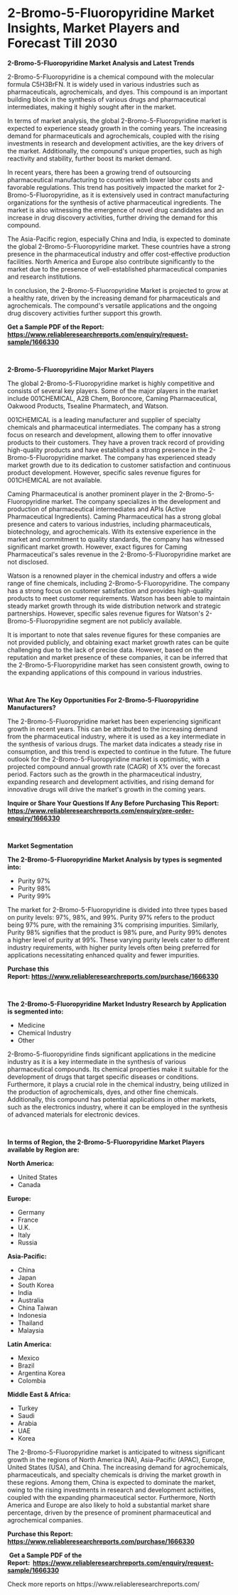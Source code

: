 <p><h1>2-Bromo-5-Fluoropyridine Market Insights, Market Players and Forecast Till 2030</h1></p><p><strong>2-Bromo-5-Fluoropyridine Market Analysis and Latest Trends</strong></p>
<p><p>2-Bromo-5-Fluoropyridine is a chemical compound with the molecular formula C5H3BrFN. It is widely used in various industries such as pharmaceuticals, agrochemicals, and dyes. This compound is an important building block in the synthesis of various drugs and pharmaceutical intermediates, making it highly sought after in the market.</p><p>In terms of market analysis, the global 2-Bromo-5-Fluoropyridine market is expected to experience steady growth in the coming years. The increasing demand for pharmaceuticals and agrochemicals, coupled with the rising investments in research and development activities, are the key drivers of the market. Additionally, the compound's unique properties, such as high reactivity and stability, further boost its market demand.</p><p>In recent years, there has been a growing trend of outsourcing pharmaceutical manufacturing to countries with lower labor costs and favorable regulations. This trend has positively impacted the market for 2-Bromo-5-Fluoropyridine, as it is extensively used in contract manufacturing organizations for the synthesis of active pharmaceutical ingredients. The market is also witnessing the emergence of novel drug candidates and an increase in drug discovery activities, further driving the demand for this compound.</p><p>The Asia-Pacific region, especially China and India, is expected to dominate the global 2-Bromo-5-Fluoropyridine market. These countries have a strong presence in the pharmaceutical industry and offer cost-effective production facilities. North America and Europe also contribute significantly to the market due to the presence of well-established pharmaceutical companies and research institutions.</p><p>In conclusion, the 2-Bromo-5-Fluoropyridine Market is projected to grow at a healthy rate, driven by the increasing demand for pharmaceuticals and agrochemicals. The compound's versatile applications and the ongoing drug discovery activities further support this growth.</p></p>
<p><strong>Get a Sample PDF of the Report:&nbsp; <a href="https://www.reliableresearchreports.com/enquiry/request-sample/1666330">https://www.reliableresearchreports.com/enquiry/request-sample/1666330</a></strong></p>
<p>&nbsp;</p>
<p><strong>2-Bromo-5-Fluoropyridine Major Market Players</strong></p>
<p><p>The global 2-Bromo-5-Fluoropyridine market is highly competitive and consists of several key players. Some of the major players in the market include 001CHEMICAL, A2B Chem, Boroncore, Caming Pharmaceutical, Oakwood Products, Tsealine Pharmatech, and Watson.</p><p>001CHEMICAL is a leading manufacturer and supplier of specialty chemicals and pharmaceutical intermediates. The company has a strong focus on research and development, allowing them to offer innovative products to their customers. They have a proven track record of providing high-quality products and have established a strong presence in the 2-Bromo-5-Fluoropyridine market. The company has experienced steady market growth due to its dedication to customer satisfaction and continuous product development. However, specific sales revenue figures for 001CHEMICAL are not available.</p><p>Caming Pharmaceutical is another prominent player in the 2-Bromo-5-Fluoropyridine market. The company specializes in the development and production of pharmaceutical intermediates and APIs (Active Pharmaceutical Ingredients). Caming Pharmaceutical has a strong global presence and caters to various industries, including pharmaceuticals, biotechnology, and agrochemicals. With its extensive experience in the market and commitment to quality standards, the company has witnessed significant market growth. However, exact figures for Caming Pharmaceutical's sales revenue in the 2-Bromo-5-Fluoropyridine market are not disclosed.</p><p>Watson is a renowned player in the chemical industry and offers a wide range of fine chemicals, including 2-Bromo-5-Fluoropyridine. The company has a strong focus on customer satisfaction and provides high-quality products to meet customer requirements. Watson has been able to maintain steady market growth through its wide distribution network and strategic partnerships. However, specific sales revenue figures for Watson's 2-Bromo-5-Fluoropyridine segment are not publicly available.</p><p>It is important to note that sales revenue figures for these companies are not provided publicly, and obtaining exact market growth rates can be quite challenging due to the lack of precise data. However, based on the reputation and market presence of these companies, it can be inferred that the 2-Bromo-5-Fluoropyridine market has seen consistent growth, owing to the expanding applications of this compound in various industries.</p></p>
<p>&nbsp;</p>
<p><strong>What Are The Key Opportunities For 2-Bromo-5-Fluoropyridine Manufacturers?</strong></p>
<p><p>The 2-Bromo-5-Fluoropyridine market has been experiencing significant growth in recent years. This can be attributed to the increasing demand from the pharmaceutical industry, where it is used as a key intermediate in the synthesis of various drugs. The market data indicates a steady rise in consumption, and this trend is expected to continue in the future. The future outlook for the 2-Bromo-5-Fluoropyridine market is optimistic, with a projected compound annual growth rate (CAGR) of X% over the forecast period. Factors such as the growth in the pharmaceutical industry, expanding research and development activities, and rising demand for innovative drugs will drive the market's growth in the coming years.</p></p>
<p><strong>Inquire or Share Your Questions If Any Before Purchasing This Report: <a href="https://www.reliableresearchreports.com/enquiry/pre-order-enquiry/1666330">https://www.reliableresearchreports.com/enquiry/pre-order-enquiry/1666330</a></strong></p>
<p>&nbsp;</p>
<p><strong>Market Segmentation</strong></p>
<p><strong>The 2-Bromo-5-Fluoropyridine Market Analysis by types is segmented into:</strong></p>
<p><ul><li>Purity 97%</li><li>Purity 98%</li><li>Purity 99%</li></ul></p>
<p><p>The market for 2-Bromo-5-Fluoropyridine is divided into three types based on purity levels: 97%, 98%, and 99%. Purity 97% refers to the product being 97% pure, with the remaining 3% comprising impurities. Similarly, Purity 98% signifies that the product is 98% pure, and Purity 99% denotes a higher level of purity at 99%. These varying purity levels cater to different industry requirements, with higher purity levels often being preferred for applications necessitating enhanced quality and fewer impurities.</p></p>
<p><strong>Purchase this Report:&nbsp;<a href="https://www.reliableresearchreports.com/purchase/1666330">https://www.reliableresearchreports.com/purchase/1666330</a></strong></p>
<p>&nbsp;</p>
<p><strong>The 2-Bromo-5-Fluoropyridine Market Industry Research by Application is segmented into:</strong></p>
<p><ul><li>Medicine</li><li>Chemical Industry</li><li>Other</li></ul></p>
<p><p>2-Bromo-5-fluoropyridine finds significant applications in the medicine industry as it is a key intermediate in the synthesis of various pharmaceutical compounds. Its chemical properties make it suitable for the development of drugs that target specific diseases or conditions. Furthermore, it plays a crucial role in the chemical industry, being utilized in the production of agrochemicals, dyes, and other fine chemicals. Additionally, this compound has potential applications in other markets, such as the electronics industry, where it can be employed in the synthesis of advanced materials for electronic devices.</p></p>
<p>&nbsp;</p>
<p><strong>In terms of Region, the 2-Bromo-5-Fluoropyridine Market Players available by Region are:</strong></p>
<p>
    <p> <strong> North America: </strong>
        <ul>
            <li>United States</li>
            <li>Canada</li>
        </ul>
        </p> 
    <p> <strong> Europe: </strong>
        <ul>
            <li>Germany</li>
            <li>France</li>
            <li>U.K.</li>
            <li>Italy</li>
            <li>Russia</li>
        </ul>
        </p> 
    <p> <strong> Asia-Pacific: </strong>
        <ul>
            <li>China</li>
            <li>Japan</li>
            <li>South Korea</li>
            <li>India</li>
            <li>Australia</li>
            <li>China Taiwan</li>
            <li>Indonesia</li>
            <li>Thailand</li>
            <li>Malaysia</li>
        </ul>
        </p> 
    <p> <strong> Latin America: </strong>
        <ul>
            <li>Mexico</li>
            <li>Brazil</li>
            <li>Argentina Korea</li>
            <li>Colombia</li>
        </ul>
        </p> 
    <p> <strong> Middle East & Africa: </strong>
        <ul>
            <li>Turkey</li>
            <li>Saudi</li>
            <li>Arabia</li>
            <li>UAE</li>
            <li>Korea</li>
        </ul>
    </p>
    </p>
<p><p>The 2-Bromo-5-Fluoropyridine market is anticipated to witness significant growth in the regions of North America (NA), Asia-Pacific (APAC), Europe, United States (USA), and China. The increasing demand for agrochemicals, pharmaceuticals, and specialty chemicals is driving the market growth in these regions. Among them, China is expected to dominate the market, owing to the rising investments in research and development activities, coupled with the expanding pharmaceutical sector. Furthermore, North America and Europe are also likely to hold a substantial market share percentage, driven by the presence of prominent pharmaceutical and agrochemical companies.</p></p>
<p><strong>Purchase this Report: <a href="https://www.reliableresearchreports.com/purchase/1666330">https://www.reliableresearchreports.com/purchase/1666330</a></strong></p>
<p>&nbsp;<strong>Get a Sample PDF of the Report:&nbsp;&nbsp;<a href="https://www.reliableresearchreports.com/enquiry/request-sample/1666330">https://www.reliableresearchreports.com/enquiry/request-sample/1666330</a></strong></p>
<p><strong></strong></p>
<p>Check more reports on https://www.reliableresearchreports.com/</p>